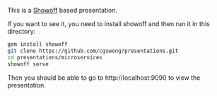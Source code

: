 This is a [Showoff](https://github.com/puppetlabs/showoff.git) based presentation.

If you want to see it, you need to install showoff and then run
it in this directory:

```sh
gem install showoff
git clone https://github.com/cgswong/presentations.git
cd presentations/microservices
showoff serve
```

Then you should be able to go to http://localhost:9090 to view the
presentation.
